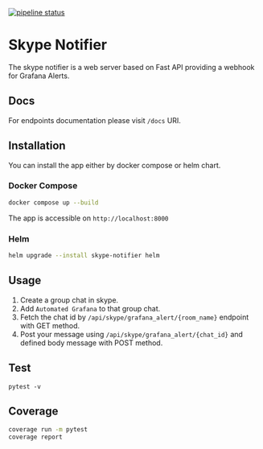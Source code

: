 [![pipeline status](https://gitlab.p.ir/data-team/data-engineering/skype-notifier/badges/main/pipeline.svg)](https://gitlab.p.ir/data-team/data-engineering/skype-notifier/-/commits/main) 

# Skype Notifier
The skype notifier is a web server based on Fast API providing a webhook for Grafana Alerts. 

## Docs
For endpoints documentation please visit `/docs` URI.

## Installation
You can install the app either by docker compose or helm chart. 

### Docker Compose
```bash
docker compose up --build

```
The app is accessible on `http://localhost:8000`

### Helm
```bash
helm upgrade --install skype-notifier helm

```

## Usage
1. Create a group chat in skype.
2. Add `Automated Grafana` to that group chat.
3. Fetch the chat id by `/api/skype/grafana_alert/{room_name}` endpoint with GET method.
4. Post your message using `/api/skype/grafana_alert/{chat_id}` and defined body message with POST method.   

## Test
```
pytest -v
```
## Coverage
```bash
coverage run -m pytest
coverage report
```

